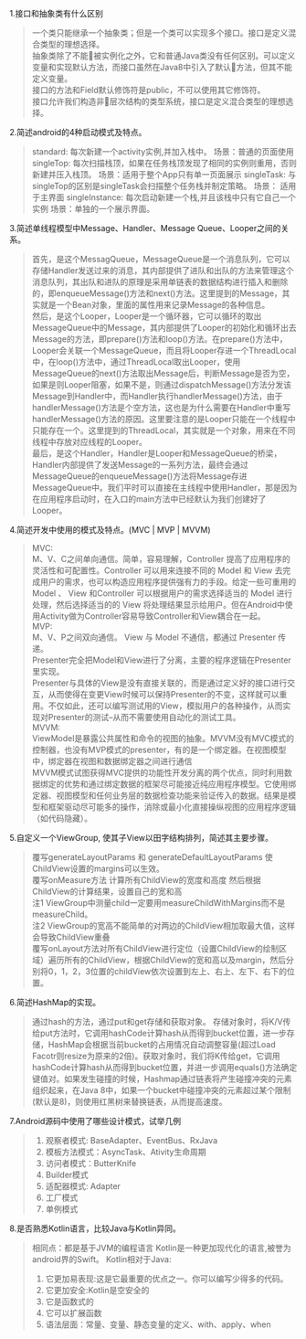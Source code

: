 1.接口和抽象类有什么区别  
> 一个类只能继承一个抽象类；但是一个类可以实现多个接口。接口是定义混合类型的理想选择。  
抽象类除了不能被实例化之外，它和普通Java类没有任何区别。可以定义变量和实现默认方法，而接口虽然在Java8中引入了默认方法，但其不能定义变量。  
接口的方法和Field默认修饰符是public，不可以使用其它修饰符。  
接口允许我们构造非层次结构的类型系统，接口是定义混合类型的理想选择。


2.简述android的4种启动模式及特点。
> standard: 
每次新建一个activity实例,并加入栈中。
场景：普通的页面使用
singleTop: 
每次扫描栈顶，如果在任务栈顶发现了相同的实例则重用，否则新建并压入栈顶。
场景：适用于整个App只有单一页面展示
singleTask: 
与singleTop的区别是singleTask会扫描整个任务栈并制定策略。
场景： 适用于主界面
singleInstance: 
每次启动新建一个栈,并且该栈中只有它自己一个实例
场景：单独的一个展示界面。

3.简述单线程模型中Message、Handler、Message Queue、Looper之间的关系。
> 首先，是这个MessagQueue，MessageQueue是一个消息队列，它可以存储Handler发送过来的消息，其内部提供了进队和出队的方法来管理这个消息队列，其出队和进队的原理是采用单链表的数据结构进行插入和删除的，即enqueueMessage()方法和next()方法。这里提到的Message，其实就是一个Bean对象，里面的属性用来记录Message的各种信息。  
然后，是这个Looper，Looper是一个循环器，它可以循环的取出MessageQueue中的Message，其内部提供了Looper的初始化和循环出去Message的方法，即prepare()方法和loop()方法。在prepare()方法中，Looper会关联一个MessageQueue，而且将Looper存进一个ThreadLocal中，在loop()方法中，通过ThreadLocal取出Looper，使用MessageQueue的next()方法取出Message后，判断Message是否为空，如果是则Looper阻塞，如果不是，则通过dispatchMessage()方法分发该Message到Handler中，而Handler执行handlerMessage()方法，由于handlerMessage()方法是个空方法，这也是为什么需要在Handler中重写handlerMessage()方法的原因。这里要注意的是Looper只能在一个线程中只能存在一个。这里提到的ThreadLocal，其实就是一个对象，用来在不同线程中存放对应线程的Looper。  
最后，是这个Handler，Handler是Looper和MessageQueue的桥梁，Handler内部提供了发送Message的一系列方法，最终会通过MessageQueue的enqueueMessage()方法将Message存进MessageQueue中。我们平时可以直接在主线程中使用Handler，那是因为在应用程序启动时，在入口的main方法中已经默认为我们创建好了Looper。


4.简述开发中使用的模式及特点。(MVC | MVP | MVVM)
> MVC:  
M、V、C之间单向通信。简单，容易理解，Controller 提高了应用程序的灵活性和可配置性。Controller 可以用来连接不同的 Model 和 View 去完成用户的需求，也可以构造应用程序提供强有力的手段。给定一些可重用的 Model 、 View 和Controller 可以根据用户的需求选择适当的 Model 进行处理，然后选择适当的的 View 将处理结果显示给用户。但在Android中使用Activity做为Controller容易导致Controller和View耦合在一起。  
MVP:  
M、V、P之间双向通信。
View 与 Model 不通信，都通过 Presenter 传递。  
Presenter完全把Model和View进行了分离，主要的程序逻辑在Presenter里实现。  
Presenter与具体的View是没有直接关联的，而是通过定义好的接口进行交互，从而使得在变更View时候可以保持Presenter的不变，这样就可以重用。不仅如此，还可以编写测试用的View，模拟用户的各种操作，从而实现对Presenter的测试–从而不需要使用自动化的测试工具。  
MVVM:  
ViewModel是暴露公共属性和命令的视图的抽象。MVVM没有MVC模式的控制器，也没有MVP模式的presenter，有的是一个绑定器。在视图模型中，绑定器在视图和数据绑定器之间进行通信  
MVVM模式试图获得MVC提供的功能性开发分离的两个优点，同时利用数据绑定的优势和通过绑定数据的框架尽可能接近纯应用程序模型。它使用绑定器、视图模型和任何业务层的数据检查功能来验证传入的数据。结果是模型和框架驱动尽可能多的操作，消除或最小化直接操纵视图的应用程序逻辑（如代码隐藏）。


5.自定义一个ViewGroup, 使其子View以田字结构排列，简述其主要步骤。 
> 覆写generateLayoutParams 和 generateDefaultLayoutParams 使ChildView设置的margins可以生效。  
 覆写onMeasure方法 计算所有ChildView的宽度和高度 然后根据ChildView的计算结果，设置自己的宽和高  
 注1 ViewGroup中测量child一定要用measureChildWithMargins而不是measureChild。  
 注2 ViewGroup的宽高不能简单的对两边的ChildView相加取最大值，这样会导致ChildView重叠  
 覆写onLayout方法对所有ChildView进行定位（设置ChildView的绘制区域）遍历所有的ChildView，根据ChildView的宽和高以及margin，然后分别将0，1，2，3位置的childView依次设置到左上、右上、左下、右下的位置。



6.简述HashMap的实现。
> 通过hash的方法，通过put和get存储和获取对象。
存储对象时，将K/V传给put方法时，它调用hashCode计算hash从而得到bucket位置，进一步存储，HashMap会根据当前bucket的占用情况自动调整容量(超过Load Facotr则resize为原来的2倍)。获取对象时，我们将K传给get，它调用hashCode计算hash从而得到bucket位置，并进一步调用equals()方法确定键值对。如果发生碰撞的时候，Hashmap通过链表将产生碰撞冲突的元素组织起来，在Java 8中，如果一个bucket中碰撞冲突的元素超过某个限制(默认是8)，则使用红黑树来替换链表，从而提高速度。

7.Android源码中使用了哪些设计模式，试举几例
> 1. 观察者模式: BaseAdapter、EventBus、RxJava
> 2. 模板方法模式：AsyncTask、Ativity生命周期
> 3. 访问者模式：ButterKnife
> 4. Builder模式
> 5. 适配器模式: Adapter
> 6. 工厂模式
> 7. 单例模式



8.是否熟悉Kotlin语言，比较Java与Kotlin异同。
> 相同点：都是基于JVM的编程语言
 Kotlin是一种更加现代化的语言,被誉为android界的Swift。
> Kotlin相对于Java:
> 
> 1. 它更加易表现:这是它最重要的优点之一。你可以编写少得多的代码。
> 2. 它更加安全:Kotlin是空安全的
> 3. 它是函数式的
> 4. 它可以扩展函数
> 5. 语法层面：常量、变量、静态变量的定义、with、apply、when


